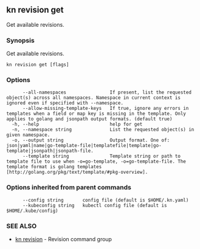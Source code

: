 ## kn revision get

Get available revisions.

### Synopsis

Get available revisions.

```
kn revision get [flags]
```

### Options

```
      --all-namespaces                If present, list the requested object(s) across all namespaces. Namespace in current context is ignored even if specified with --namespace.
      --allow-missing-template-keys   If true, ignore any errors in templates when a field or map key is missing in the template. Only applies to golang and jsonpath output formats. (default true)
  -h, --help                          help for get
  -n, --namespace string              List the requested object(s) in given namespace.
  -o, --output string                 Output format. One of: json|yaml|name|go-template-file|templatefile|template|go-template|jsonpath|jsonpath-file.
      --template string               Template string or path to template file to use when -o=go-template, -o=go-template-file. The template format is golang templates [http://golang.org/pkg/text/template/#pkg-overview].
```

### Options inherited from parent commands

```
      --config string       config file (default is $HOME/.kn.yaml)
      --kubeconfig string   kubectl config file (default is $HOME/.kube/config)
```

### SEE ALSO

* [kn revision](kn_revision.md)	 - Revision command group

